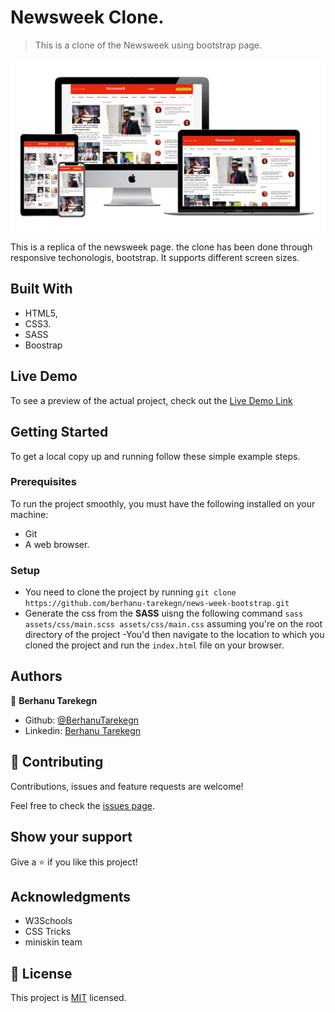 # Newsweek Clone.

> This is a clone of the Newsweek using bootstrap page.

![screenshot](./assets/images/newsweek.png)

This is a replica of the newsweek page. the clone has been done through responsive techonologis, bootstrap. It supports different screen sizes.

## Built With

- HTML5,
- CSS3.
- SASS
- Boostrap

## Live Demo

To see a preview of the actual project, check out the [Live Demo Link](https://raw.githack.com/berhanu-tarekegn/news-week-bootstrap/develop/index.html)


## Getting Started

To get a local copy up and running follow these simple example steps.

### Prerequisites
To run the project smoothly, you must have the following installed on your machine:

- Git
- A web browser.

### Setup

- You need to clone the project by running `git clone https://github.com/berhanu-tarekegn/news-week-bootstrap.git` 
- Generate the css from the **SASS** uisng the following command `sass assets/css/main.scss assets/css/main.css` assuming you're on the root directory of the project
-You'd then navigate to the location to which you cloned the project and run the `index.html` file on your browser.

## Authors

👤 **Berhanu Tarekegn**

- Github: [@BerhanuTarekegn](https://github.com/berhanu-tarekegn)
- Linkedin: [Berhanu Tarekegn](https://www.linkedin.com/in/berhanu-tarekegn-687367123/)

## 🤝 Contributing

Contributions, issues and feature requests are welcome!

Feel free to check the [issues page](issues/).

## Show your support

Give a ⭐️ if you like this project!

## Acknowledgments

- W3Schools
- CSS Tricks
- miniskin team

## 📝 License

This project is [MIT](lic.url) licensed.
